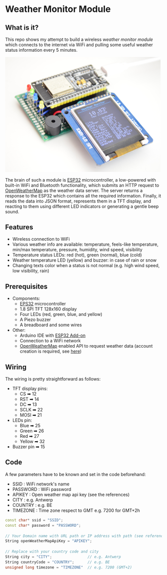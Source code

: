 # Weather Monitor Module

## What is it?
This repo shows my attempt to build a wireless _weather monitor module_ which connects to the internet via WiFi and pulling some useful weather status information every 5 minutes. 

<!-- ![Perspective view](docs/perspective.JPG) -->
<img src="docs/perspective.JPG" alt="drawing" width="500"/>

The brain of such a module is [ESP32][esp32ref] microcontroller, a low-powered with built-in WiFi and Bluetooth functionality, which submits an HTTP request to [OpenWeatherMap][openweatherref] as the weather data server. The server returns a response to the ESP32 which contains all the required information. Finally, it reads the data into JSON format, represents them in a TFT display, and reacting to them using different LED indicators or generating a gentle beep sound. 


## Features
- Wireless connection to WiFi
- Various weather info are available: temperature, feels-like temperature, min/max temperature, pressure, humidity, wind speed, visibility
- Temperature status LEDs: red (hot), green (normal), blue (cold)
- Weather temperature LED (yellow) and buzzer: in case of rain or snow
- Changing texts color when a status is not normal (e.g. high wind speed, low visibility, rain) 


## Prerequisites
- Components:
    - [EPS32][esp32ref] microcontroller
    - 1.8 SPI TFT 128x160 display 
    - Four LEDs (red, green, blue, and yellow)
    - A Piezo buzzer
    - A breadboard and some wires
- Other:
    - Arduino IDE with [ESP32 Add-on](https://randomnerdtutorials.com/installing-the-esp32-board-in-arduino-ide-windows-instructions/)
    - Connection to a WiFi network 
    - [OpenWeatherMap][openweatherref] enabled API to request weather data (account creation is required, see [here][apikeyref])


## Wiring
The wiring is pretty straightforward as follows: 
- TFT display pins:
    - CS ➡ 12    
    - RST ➡ 14    
    - DC  ➡ 13 
    - SCLK ➡ 22   
    - MOSI ➡ 21 
- LEDs pin:
    - Blue  ➡ 25   
    - Green ➡ 26  
    - Red   ➡ 27  
    - Yellow ➡ 32
- Buzzer pin ➡ 15


## Code
A few parameters have to be known and set in the code beforehand:
- SSID                  : WiFi network's name
- PASSWORD              : WiFi password
- APIKEY                : Open weather map api key (see the references)
- CITY                  : e.g. Antwerp
- COUNTRY               : e.g. BE
- TIMEZONE              : Time zone respect to GMT e.g. 7200 for GMT+2h
```CPP
const char* ssid = "SSID";
const char* password = "PASSWORD";

// Your Domain name with URL path or IP address with path (see references)
String openWeatherMapApiKey = "APIKEY";

// Replace with your country code and city
String city = "CITY";                // e.g. Antwerp
String countryCode = "COUNTRY";      // e.g. BE
unsigned long timezone = "TIMEZONE"  // e.g. 7200 (GMT+2)
```


<!-- References -->
[esp32ref]: https://en.wikipedia.org/wiki/NodeMCU
[openweatherref]: https://openweathermap.org/
[apikeyref]: https://randomnerdtutorials.com/esp32-http-get-open-weather-map-thingspeak-arduino/
